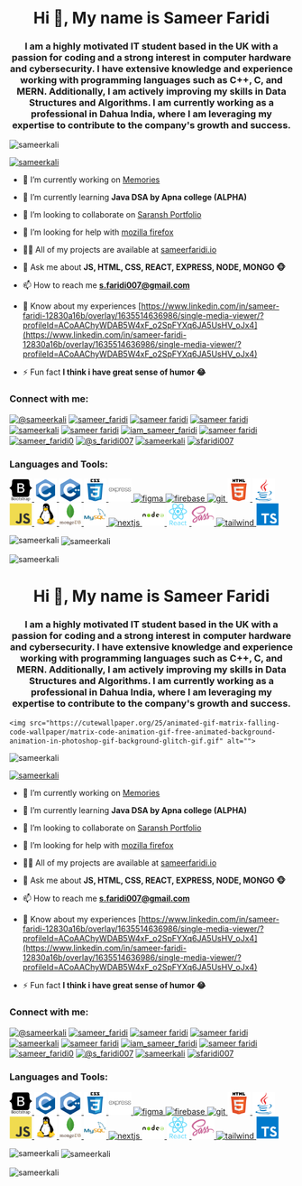 <img src="https://mir-s3-cdn-cf.behance.net/project_modules/max_1200/79731568097599.5b50bca477735.jpg" alt="">
<h1 align="center">Hi 👋, My name is Sameer Faridi</h1>
<h3 align="center">I am a highly motivated IT student based in the UK with a passion for coding and a strong interest in computer hardware and cybersecurity. I have extensive knowledge and experience working with programming languages such as C++, C, and MERN. Additionally, I am actively improving my skills in Data Structures and Algorithms. I am currently working as a professional in Dahua India, where I am leveraging my expertise to contribute to the company's growth and success.</h3>



<p align="left"> <img src="https://komarev.com/ghpvc/?username=sameerkali&label=Profile%20views&color=0e75b6&style=flat" alt="sameerkali" /> </p>

<p align="left"> <a href="https://github.com/ryo-ma/github-profile-trophy"><img src="https://github-profile-trophy.vercel.app/?username=sameerkali" alt="sameerkali" /></a> </p>

- 🔭 I’m currently working on [Memories](https://hao-memories-mern-app.netlify.app/posts)

- 🌱 I’m currently learning **Java DSA by Apna college (ALPHA)**

- 👯 I’m looking to collaborate on [Saransh Portfolio](https://tsaransh.netlify.app/#connect)

- 🤝 I’m looking for help with [mozilla firefox](https://github.com/mozilla/)

- 👨‍💻 All of my projects are available at [sameerfaridi.io](sameerfaridi.io)

- 💬 Ask me about **JS, HTML, CSS, REACT, EXPRESS, NODE, MONGO 🐵**

- 📫 How to reach me **s.faridi007@gmail.com**

- 📄 Know about my experiences [https://www.linkedin.com/in/sameer-faridi-12830a16b/overlay/1635514636986/single-media-viewer/?profileId=ACoAAChyWDAB5W4xF_o2SpFYXq6JA5UsHV_oJx4](https://www.linkedin.com/in/sameer-faridi-12830a16b/overlay/1635514636986/single-media-viewer/?profileId=ACoAAChyWDAB5W4xF_o2SpFYXq6JA5UsHV_oJx4)

- ⚡ Fun fact **I think i have great sense of humor 😂**

<h3 align="left">Connect with me:</h3>
<p align="left">
<a href="https://codepen.io/@sameerkali" target="blank"><img align="center" src="https://raw.githubusercontent.com/rahuldkjain/github-profile-readme-generator/master/src/images/icons/Social/codepen.svg" alt="@sameerkali" height="30" width="40" /></a>
<a href="https://twitter.com/sameer_faridi" target="blank"><img align="center" src="https://raw.githubusercontent.com/rahuldkjain/github-profile-readme-generator/master/src/images/icons/Social/twitter.svg" alt="sameer_faridi" height="30" width="40" /></a>
<a href="https://linkedin.com/in/sameer faridi" target="blank"><img align="center" src="https://raw.githubusercontent.com/rahuldkjain/github-profile-readme-generator/master/src/images/icons/Social/linked-in-alt.svg" alt="sameer faridi" height="30" width="40" /></a>
<a href="https://stackoverflow.com/users/sameer faridi" target="blank"><img align="center" src="https://raw.githubusercontent.com/rahuldkjain/github-profile-readme-generator/master/src/images/icons/Social/stack-overflow.svg" alt="sameer faridi" height="30" width="40" /></a>
<a href="https://codesandbox.com/sameerkali" target="blank"><img align="center" src="https://raw.githubusercontent.com/rahuldkjain/github-profile-readme-generator/master/src/images/icons/Social/codesandbox.svg" alt="sameerkali" height="30" width="40" /></a>
<a href="https://fb.com/sameer faridi" target="blank"><img align="center" src="https://raw.githubusercontent.com/rahuldkjain/github-profile-readme-generator/master/src/images/icons/Social/facebook.svg" alt="sameer faridi" height="30" width="40" /></a>
<a href="https://instagram.com/iam_sameer_faridi" target="blank"><img align="center" src="https://raw.githubusercontent.com/rahuldkjain/github-profile-readme-generator/master/src/images/icons/Social/instagram.svg" alt="iam_sameer_faridi" height="30" width="40" /></a>
<a href="https://www.youtube.com/c/sameer faridi" target="blank"><img align="center" src="https://raw.githubusercontent.com/rahuldkjain/github-profile-readme-generator/master/src/images/icons/Social/youtube.svg" alt="sameer faridi" height="30" width="40" /></a>
<a href="https://www.codechef.com/users/sameer_faridi0" target="blank"><img align="center" src="https://cdn.jsdelivr.net/npm/simple-icons@3.1.0/icons/codechef.svg" alt="sameer_faridi0" height="30" width="40" /></a>
<a href="https://www.hackerrank.com/@s_faridi007" target="blank"><img align="center" src="https://raw.githubusercontent.com/rahuldkjain/github-profile-readme-generator/master/src/images/icons/Social/hackerrank.svg" alt="@s_faridi007" height="30" width="40" /></a>
<a href="https://www.leetcode.com/sameerkali" target="blank"><img align="center" src="https://raw.githubusercontent.com/rahuldkjain/github-profile-readme-generator/master/src/images/icons/Social/leet-code.svg" alt="sameerkali" height="30" width="40" /></a>
<a href="https://auth.geeksforgeeks.org/user/sfaridi007" target="blank"><img align="center" src="https://raw.githubusercontent.com/rahuldkjain/github-profile-readme-generator/master/src/images/icons/Social/geeks-for-geeks.svg" alt="sfaridi007" height="30" width="40" /></a>
</p>

<h3 align="left">Languages and Tools:</h3>
<p align="left"> <a href="https://getbootstrap.com" target="_blank" rel="noreferrer"> <img src="https://raw.githubusercontent.com/devicons/devicon/master/icons/bootstrap/bootstrap-plain-wordmark.svg" alt="bootstrap" width="40" height="40"/> </a> <a href="https://www.cprogramming.com/" target="_blank" rel="noreferrer"> <img src="https://raw.githubusercontent.com/devicons/devicon/master/icons/c/c-original.svg" alt="c" width="40" height="40"/> </a> <a href="https://www.w3schools.com/cpp/" target="_blank" rel="noreferrer"> <img src="https://raw.githubusercontent.com/devicons/devicon/master/icons/cplusplus/cplusplus-original.svg" alt="cplusplus" width="40" height="40"/> </a> <a href="https://www.w3schools.com/css/" target="_blank" rel="noreferrer"> <img src="https://raw.githubusercontent.com/devicons/devicon/master/icons/css3/css3-original-wordmark.svg" alt="css3" width="40" height="40"/> </a> <a href="https://expressjs.com" target="_blank" rel="noreferrer"> <img src="https://raw.githubusercontent.com/devicons/devicon/master/icons/express/express-original-wordmark.svg" alt="express" width="40" height="40"/> </a> <a href="https://www.figma.com/" target="_blank" rel="noreferrer"> <img src="https://www.vectorlogo.zone/logos/figma/figma-icon.svg" alt="figma" width="40" height="40"/> </a> <a href="https://firebase.google.com/" target="_blank" rel="noreferrer"> <img src="https://www.vectorlogo.zone/logos/firebase/firebase-icon.svg" alt="firebase" width="40" height="40"/> </a> <a href="https://git-scm.com/" target="_blank" rel="noreferrer"> <img src="https://www.vectorlogo.zone/logos/git-scm/git-scm-icon.svg" alt="git" width="40" height="40"/> </a> <a href="https://www.w3.org/html/" target="_blank" rel="noreferrer"> <img src="https://raw.githubusercontent.com/devicons/devicon/master/icons/html5/html5-original-wordmark.svg" alt="html5" width="40" height="40"/> </a> <a href="https://www.java.com" target="_blank" rel="noreferrer"> <img src="https://raw.githubusercontent.com/devicons/devicon/master/icons/java/java-original.svg" alt="java" width="40" height="40"/> </a> <a href="https://developer.mozilla.org/en-US/docs/Web/JavaScript" target="_blank" rel="noreferrer"> <img src="https://raw.githubusercontent.com/devicons/devicon/master/icons/javascript/javascript-original.svg" alt="javascript" width="40" height="40"/> </a> <a href="https://www.linux.org/" target="_blank" rel="noreferrer"> <img src="https://raw.githubusercontent.com/devicons/devicon/master/icons/linux/linux-original.svg" alt="linux" width="40" height="40"/> </a> <a href="https://www.mongodb.com/" target="_blank" rel="noreferrer"> <img src="https://raw.githubusercontent.com/devicons/devicon/master/icons/mongodb/mongodb-original-wordmark.svg" alt="mongodb" width="40" height="40"/> </a> <a href="https://www.mysql.com/" target="_blank" rel="noreferrer"> <img src="https://raw.githubusercontent.com/devicons/devicon/master/icons/mysql/mysql-original-wordmark.svg" alt="mysql" width="40" height="40"/> </a> <a href="https://nextjs.org/" target="_blank" rel="noreferrer"> <img src="https://cdn.worldvectorlogo.com/logos/nextjs-2.svg" alt="nextjs" width="40" height="40"/> </a> <a href="https://nodejs.org" target="_blank" rel="noreferrer"> <img src="https://raw.githubusercontent.com/devicons/devicon/master/icons/nodejs/nodejs-original-wordmark.svg" alt="nodejs" width="40" height="40"/> </a> <a href="https://reactjs.org/" target="_blank" rel="noreferrer"> <img src="https://raw.githubusercontent.com/devicons/devicon/master/icons/react/react-original-wordmark.svg" alt="react" width="40" height="40"/> </a> <a href="https://sass-lang.com" target="_blank" rel="noreferrer"> <img src="https://raw.githubusercontent.com/devicons/devicon/master/icons/sass/sass-original.svg" alt="sass" width="40" height="40"/> </a> <a href="https://tailwindcss.com/" target="_blank" rel="noreferrer"> <img src="https://www.vectorlogo.zone/logos/tailwindcss/tailwindcss-icon.svg" alt="tailwind" width="40" height="40"/> </a> <a href="https://www.typescriptlang.org/" target="_blank" rel="noreferrer"> <img src="https://raw.githubusercontent.com/devicons/devicon/master/icons/typescript/typescript-original.svg" alt="typescript" width="40" height="40"/> </a> </p>

<p><img align="left" src="https://github-readme-stats.vercel.app/api/top-langs?username=sameerkali&show_icons=true&locale=en&layout=compact" alt="sameerkali" /></p>

<p>&nbsp;<img align="center" src="https://github-readme-stats.vercel.app/api?username=sameerkali&show_icons=true&locale=en" alt="sameerkali" /></p>

<p><img align="center" src="https://github-readme-streak-stats.herokuapp.com/?user=sameerkali&" alt="sameerkali" /></p>



<h1 align="center">Hi 👋, My name is Sameer Faridi</h1>
<h3 align="center">I am a highly motivated IT student based in the UK with a passion for coding and a strong interest in computer hardware and cybersecurity. I have extensive knowledge and experience working with programming languages such as C++, C, and MERN. Additionally, I am actively improving my skills in Data Structures and Algorithms. I am currently working as a professional in Dahua India, where I am leveraging my expertise to contribute to the company's growth and success.</h3>


    <img src="https://cutewallpaper.org/25/animated-gif-matrix-falling-code-wallpaper/matrix-code-animation-gif-free-animated-background-animation-in-photoshop-gif-background-glitch-gif.gif" alt="">

<p align="left"> <img src="https://komarev.com/ghpvc/?username=sameerkali&label=Profile%20views&color=0e75b6&style=flat" alt="sameerkali" /> </p>

<p align="left"> <a href="https://github.com/ryo-ma/github-profile-trophy"><img src="https://github-profile-trophy.vercel.app/?username=sameerkali" alt="sameerkali" /></a> </p>

- 🔭 I’m currently working on [Memories](https://hao-memories-mern-app.netlify.app/posts)

- 🌱 I’m currently learning **Java DSA by Apna college (ALPHA)**

- 👯 I’m looking to collaborate on [Saransh Portfolio](https://tsaransh.netlify.app/#connect)

- 🤝 I’m looking for help with [mozilla firefox](https://github.com/mozilla/)

- 👨‍💻 All of my projects are available at [sameerfaridi.io](sameerfaridi.io)

- 💬 Ask me about **JS, HTML, CSS, REACT, EXPRESS, NODE, MONGO 🐵**

- 📫 How to reach me **s.faridi007@gmail.com**

- 📄 Know about my experiences [https://www.linkedin.com/in/sameer-faridi-12830a16b/overlay/1635514636986/single-media-viewer/?profileId=ACoAAChyWDAB5W4xF_o2SpFYXq6JA5UsHV_oJx4](https://www.linkedin.com/in/sameer-faridi-12830a16b/overlay/1635514636986/single-media-viewer/?profileId=ACoAAChyWDAB5W4xF_o2SpFYXq6JA5UsHV_oJx4)

- ⚡ Fun fact **I think i have great sense of humor 😂**

<h3 align="left">Connect with me:</h3>
<p align="left">
<a href="https://codepen.io/@sameerkali" target="blank"><img align="center" src="https://raw.githubusercontent.com/rahuldkjain/github-profile-readme-generator/master/src/images/icons/Social/codepen.svg" alt="@sameerkali" height="30" width="40" /></a>
<a href="https://twitter.com/sameer_faridi" target="blank"><img align="center" src="https://raw.githubusercontent.com/rahuldkjain/github-profile-readme-generator/master/src/images/icons/Social/twitter.svg" alt="sameer_faridi" height="30" width="40" /></a>
<a href="https://linkedin.com/in/sameer faridi" target="blank"><img align="center" src="https://raw.githubusercontent.com/rahuldkjain/github-profile-readme-generator/master/src/images/icons/Social/linked-in-alt.svg" alt="sameer faridi" height="30" width="40" /></a>
<a href="https://stackoverflow.com/users/sameer faridi" target="blank"><img align="center" src="https://raw.githubusercontent.com/rahuldkjain/github-profile-readme-generator/master/src/images/icons/Social/stack-overflow.svg" alt="sameer faridi" height="30" width="40" /></a>
<a href="https://codesandbox.com/sameerkali" target="blank"><img align="center" src="https://raw.githubusercontent.com/rahuldkjain/github-profile-readme-generator/master/src/images/icons/Social/codesandbox.svg" alt="sameerkali" height="30" width="40" /></a>
<a href="https://fb.com/sameer faridi" target="blank"><img align="center" src="https://raw.githubusercontent.com/rahuldkjain/github-profile-readme-generator/master/src/images/icons/Social/facebook.svg" alt="sameer faridi" height="30" width="40" /></a>
<a href="https://instagram.com/iam_sameer_faridi" target="blank"><img align="center" src="https://raw.githubusercontent.com/rahuldkjain/github-profile-readme-generator/master/src/images/icons/Social/instagram.svg" alt="iam_sameer_faridi" height="30" width="40" /></a>
<a href="https://www.youtube.com/c/sameer faridi" target="blank"><img align="center" src="https://raw.githubusercontent.com/rahuldkjain/github-profile-readme-generator/master/src/images/icons/Social/youtube.svg" alt="sameer faridi" height="30" width="40" /></a>
<a href="https://www.codechef.com/users/sameer_faridi0" target="blank"><img align="center" src="https://cdn.jsdelivr.net/npm/simple-icons@3.1.0/icons/codechef.svg" alt="sameer_faridi0" height="30" width="40" /></a>
<a href="https://www.hackerrank.com/@s_faridi007" target="blank"><img align="center" src="https://raw.githubusercontent.com/rahuldkjain/github-profile-readme-generator/master/src/images/icons/Social/hackerrank.svg" alt="@s_faridi007" height="30" width="40" /></a>
<a href="https://www.leetcode.com/sameerkali" target="blank"><img align="center" src="https://raw.githubusercontent.com/rahuldkjain/github-profile-readme-generator/master/src/images/icons/Social/leet-code.svg" alt="sameerkali" height="30" width="40" /></a>
<a href="https://auth.geeksforgeeks.org/user/sfaridi007" target="blank"><img align="center" src="https://raw.githubusercontent.com/rahuldkjain/github-profile-readme-generator/master/src/images/icons/Social/geeks-for-geeks.svg" alt="sfaridi007" height="30" width="40" /></a>
</p>

<h3 align="left">Languages and Tools:</h3>
<p align="left"> <a href="https://getbootstrap.com" target="_blank" rel="noreferrer"> <img src="https://raw.githubusercontent.com/devicons/devicon/master/icons/bootstrap/bootstrap-plain-wordmark.svg" alt="bootstrap" width="40" height="40"/> </a> <a href="https://www.cprogramming.com/" target="_blank" rel="noreferrer"> <img src="https://raw.githubusercontent.com/devicons/devicon/master/icons/c/c-original.svg" alt="c" width="40" height="40"/> </a> <a href="https://www.w3schools.com/cpp/" target="_blank" rel="noreferrer"> <img src="https://raw.githubusercontent.com/devicons/devicon/master/icons/cplusplus/cplusplus-original.svg" alt="cplusplus" width="40" height="40"/> </a> <a href="https://www.w3schools.com/css/" target="_blank" rel="noreferrer"> <img src="https://raw.githubusercontent.com/devicons/devicon/master/icons/css3/css3-original-wordmark.svg" alt="css3" width="40" height="40"/> </a> <a href="https://expressjs.com" target="_blank" rel="noreferrer"> <img src="https://raw.githubusercontent.com/devicons/devicon/master/icons/express/express-original-wordmark.svg" alt="express" width="40" height="40"/> </a> <a href="https://www.figma.com/" target="_blank" rel="noreferrer"> <img src="https://www.vectorlogo.zone/logos/figma/figma-icon.svg" alt="figma" width="40" height="40"/> </a> <a href="https://firebase.google.com/" target="_blank" rel="noreferrer"> <img src="https://www.vectorlogo.zone/logos/firebase/firebase-icon.svg" alt="firebase" width="40" height="40"/> </a> <a href="https://git-scm.com/" target="_blank" rel="noreferrer"> <img src="https://www.vectorlogo.zone/logos/git-scm/git-scm-icon.svg" alt="git" width="40" height="40"/> </a> <a href="https://www.w3.org/html/" target="_blank" rel="noreferrer"> <img src="https://raw.githubusercontent.com/devicons/devicon/master/icons/html5/html5-original-wordmark.svg" alt="html5" width="40" height="40"/> </a> <a href="https://www.java.com" target="_blank" rel="noreferrer"> <img src="https://raw.githubusercontent.com/devicons/devicon/master/icons/java/java-original.svg" alt="java" width="40" height="40"/> </a> <a href="https://developer.mozilla.org/en-US/docs/Web/JavaScript" target="_blank" rel="noreferrer"> <img src="https://raw.githubusercontent.com/devicons/devicon/master/icons/javascript/javascript-original.svg" alt="javascript" width="40" height="40"/> </a> <a href="https://www.linux.org/" target="_blank" rel="noreferrer"> <img src="https://raw.githubusercontent.com/devicons/devicon/master/icons/linux/linux-original.svg" alt="linux" width="40" height="40"/> </a> <a href="https://www.mongodb.com/" target="_blank" rel="noreferrer"> <img src="https://raw.githubusercontent.com/devicons/devicon/master/icons/mongodb/mongodb-original-wordmark.svg" alt="mongodb" width="40" height="40"/> </a> <a href="https://www.mysql.com/" target="_blank" rel="noreferrer"> <img src="https://raw.githubusercontent.com/devicons/devicon/master/icons/mysql/mysql-original-wordmark.svg" alt="mysql" width="40" height="40"/> </a> <a href="https://nextjs.org/" target="_blank" rel="noreferrer"> <img src="https://cdn.worldvectorlogo.com/logos/nextjs-2.svg" alt="nextjs" width="40" height="40"/> </a> <a href="https://nodejs.org" target="_blank" rel="noreferrer"> <img src="https://raw.githubusercontent.com/devicons/devicon/master/icons/nodejs/nodejs-original-wordmark.svg" alt="nodejs" width="40" height="40"/> </a> <a href="https://reactjs.org/" target="_blank" rel="noreferrer"> <img src="https://raw.githubusercontent.com/devicons/devicon/master/icons/react/react-original-wordmark.svg" alt="react" width="40" height="40"/> </a> <a href="https://sass-lang.com" target="_blank" rel="noreferrer"> <img src="https://raw.githubusercontent.com/devicons/devicon/master/icons/sass/sass-original.svg" alt="sass" width="40" height="40"/> </a> <a href="https://tailwindcss.com/" target="_blank" rel="noreferrer"> <img src="https://www.vectorlogo.zone/logos/tailwindcss/tailwindcss-icon.svg" alt="tailwind" width="40" height="40"/> </a> <a href="https://www.typescriptlang.org/" target="_blank" rel="noreferrer"> <img src="https://raw.githubusercontent.com/devicons/devicon/master/icons/typescript/typescript-original.svg" alt="typescript" width="40" height="40"/> </a> </p>

<p><img align="left" src="https://github-readme-stats.vercel.app/api/top-langs?username=sameerkali&show_icons=true&locale=en&layout=compact" alt="sameerkali" /></p>

<p>&nbsp;<img align="center" src="https://github-readme-stats.vercel.app/api?username=sameerkali&show_icons=true&locale=en" alt="sameerkali" /></p>

<p><img align="center" src="https://github-readme-streak-stats.herokuapp.com/?user=sameerkali&" alt="sameerkali" /></p>

